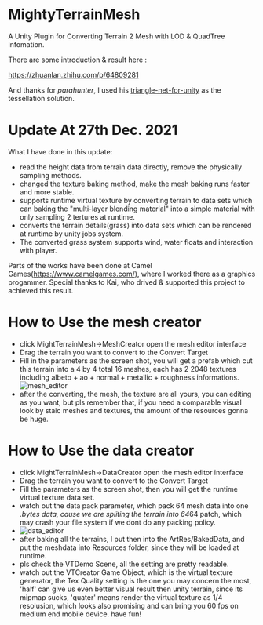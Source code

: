 # MightyTerrainMesh
A Unity Plugin for Converting Terrain 2 Mesh with LOD & QuadTree infomation.

There are some introduction & result here :

https://zhuanlan.zhihu.com/p/64809281

And thanks for *parahunter*, I used his [triangle-net-for-unity](https://github.com/parahunter/triangle-net-for-unity) as the tessellation solution.

# Update At 27th Dec. 2021
 What I have done in this update:
 
 * read the height data from terrain data directly, remove the physically sampling methods.
 * changed the texture baking method, make the mesh baking runs faster and more stable. 
 * supports runtime virtual texture by converting terrain to data sets which can baking the "multi-layer blending material" into a simple material with only sampling 2 tertures at runtime.
 * converts the terrain details(grass) into data sets which can be rendered at runtime by unity jobs system.
 * The converted grass system supports wind, water floats and interaction with player.

Parts of the works have been done at Camel Games(https://www.camelgames.com/), where I worked there as a graphics progammer. Special thanks to Kai, who drived & supported this project to achieved this result.

# How to Use the mesh creator
* click MightTerrainMesh->MeshCreator open the mesh editor interface
* Drag the terrain you want to convert to the Convert Target
* Fill in the parameters as the screen shot, you will get a prefab which cut this terrain into a 4 by 4 total 16 meshes, each has 2 2048 textures including albeto + ao + normal + metallic + roughness informations.
![mesh_editor](https://user-images.githubusercontent.com/4982625/147907698-939fdc24-a113-42ca-b084-5e823e67768f.png)
* after the converting, the mesh, the texture are all yours, you can editing as you want, but pls remember that, if you need a comparable visual look by staic meshes and textures, the amount of the resources gonna be huge.

# How to Use the data creator
* click MightTerrainMesh->DataCreator open the mesh editor interface
* Drag the terrain you want to convert to the Convert Target
* Fill the parameters as the screen shot, then you will get the runtime virtual texture data set.
* watch out the data pack parameter, which pack 64 mesh data into one *.bytes data, cause we are spliting the terrain into 64*64 patch, which may crash your file system if we dont do any packing policy.
* ![data_editor](https://user-images.githubusercontent.com/4982625/147909008-482a3a21-ad5a-427d-aba0-a4f8affb4686.png)
* after baking all the terrains, I put then into the ArtRes/BakedData, and put the meshdata into Resources folder, since they will be loaded at runtime.
* pls check the VTDemo Scene, all the setting are pretty readable.
* watch out the VTCreator Game Object, which is the virtual texture generator, the Tex Quality setting is the one you may concern the most, 'half' can give us even better visual result then unity terrain, since its mipmap sucks, 'quater' means render the virtual texture as 1/4 resolusion, which looks also promising and can bring you 60 fps on medium end mobile device.
have fun!
